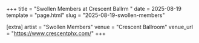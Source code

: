 +++
title = "Swollen Members at Crescent Ballrm "
date = 2025-08-19
template = "page.html"
slug = "2025-08-19-swollen-members"

[extra]
artist = "Swollen Members"
venue = "Crescent Ballroom"
venue_url = "https://www.crescentphx.com/"
+++
